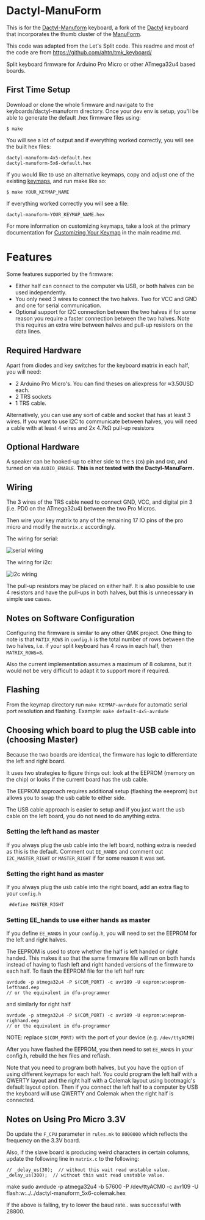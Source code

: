 Dactyl-ManuForm 
======

This is for the [Dactyl-Manuform](https://github.com/tshort/dactyl-keyboard) keyboard, a fork of the [Dactyl](https://github.com/adereth/dactyl-keyboard) keyboard that incorporates the thumb cluster of the [ManuForm](https://github.com/jeffgran/ManuForm).

This code was adapted from the Let's Split code. This readme and most of the code are from https://github.com/ahtn/tmk_keyboard/

Split keyboard firmware for Arduino Pro Micro or other ATmega32u4
based boards.

## First Time Setup

Download or clone the whole firmware and navigate to the keyboards/dactyl-manuform directory. Once your dev env is setup, you'll be able to generate the default .hex firmware files using:

```
$ make 
```

You will see a lot of output and if everything worked correctly, you will see the built hex files:

```
dactyl-manuform-4x5-default.hex
dactyl-manuform-5x6-default.hex
```

If you would like to use an alternative keymaps, copy and adjust one of the existing [keymaps](keymaps/), and run make like so:


```
$ make YOUR_KEYMAP_NAME
```

If everything worked correctly you will see a file:

```
dactyl-manuform-YOUR_KEYMAP_NAME.hex
```

For more information on customizing keymaps, take a look at the primary documentation for [Customizing Your Keymap](/readme.md##customizing-your-keymap) in the main readme.md.


Features
========

Some features supported by the firmware:

* Either half can connect to the computer via USB, or both halves can be used
  independently.
* You only need 3 wires to connect the two halves. Two for VCC and GND and one
  for serial communication.
* Optional support for I2C connection between the two halves if for some
  reason you require a faster connection between the two halves. Note this
  requires an extra wire between halves and pull-up resistors on the data lines.

Required Hardware
-----------------

Apart from diodes and key switches for the keyboard matrix in each half, you
will need:

* 2 Arduino Pro Micro's. You can find theses on aliexpress for ≈3.50USD each.
* 2 TRS sockets
* 1 TRS cable.

Alternatively, you can use any sort of cable and socket that has at least 3
wires. If you want to use I2C to communicate between halves, you will need a
cable with at least 4 wires and 2x 4.7kΩ pull-up resistors

Optional Hardware
-----------------

A speaker can be hooked-up to either side to the `5` (`C6`) pin and `GND`, and turned on via `AUDIO_ENABLE`. **This is not tested with the Dactyl-ManuForm.**

Wiring
------

The 3 wires of the TRS cable need to connect GND, VCC, and digital pin 3 (i.e.
PD0 on the ATmega32u4) between the two Pro Micros.

Then wire your key matrix to any of the remaining 17 IO pins of the pro micro
and modify the `matrix.c` accordingly.

The wiring for serial:

![serial wiring](imgs/split-keyboard-serial-schematic.png)

The wiring for i2c:

![i2c wiring](imgs/split-keyboard-i2c-schematic.png)

The pull-up resistors may be placed on either half. It is also possible
to use 4 resistors and have the pull-ups in both halves, but this is
unnecessary in simple use cases.

Notes on Software Configuration
-------------------------------

Configuring the firmware is similar to any other QMK project. One thing
to note is that `MATIX_ROWS` in `config.h` is the total number of rows between
the two halves, i.e. if your split keyboard has 4 rows in each half, then
`MATRIX_ROWS=8`.

Also the current implementation assumes a maximum of 8 columns, but it would
not be very difficult to adapt it to support more if required.

Flashing
-------
From the keymap directory run `make KEYMAP-avrdude` for automatic serial port resolution and flashing.
Example: `make default-4x5-avrdude`


Choosing which board to plug the USB cable into (choosing Master)
--------
Because the two boards are identical, the firmware has logic to differentiate the left and right board.

It uses two strategies to figure things out: look at the EEPROM (memory on the chip) or looks if the current board has the usb cable.

The EEPROM approach requires additional setup (flashing the eeeprom) but allows you to swap the usb cable to either side.

The USB cable approach is easier to setup and if you just want the usb cable on the left board, you do not need to do anything extra.

### Setting the left hand as master
If you always plug the usb cable into the left board, nothing extra is needed as this is the default. Comment out `EE_HANDS` and comment out `I2C_MASTER_RIGHT` or `MASTER_RIGHT` if for some reason it was set.

### Setting the right hand as master
If you always plug the usb cable into the right board, add an extra flag to your `config.h`
```
 #define MASTER_RIGHT
```

### Setting EE_hands to use either hands as master
If you define `EE_HANDS` in your `config.h`, you will need to set the
EEPROM for the left and right halves.

The EEPROM is used to store whether the
half is left handed or right handed. This makes it so that the same firmware
file will run on both hands instead of having to flash left and right handed
versions of the firmware to each half. To flash the EEPROM file for the left
half run:
```
avrdude -p atmega32u4 -P $(COM_PORT) -c avr109 -U eeprom:w:eeprom-lefthand.eep
// or the equivalent in dfu-programmer

```
and similarly for right half
```
avrdude -p atmega32u4 -P $(COM_PORT) -c avr109 -U eeprom:w:eeprom-righhand.eep
// or the equivalent in dfu-programmer
```

NOTE: replace `$(COM_PORT)` with the port of your device (e.g. `/dev/ttyACM0`)

After you have flashed the EEPROM, you then need to set `EE_HANDS` in your config.h, rebuild the hex files and reflash.

Note that you need to program both halves, but you have the option of using
different keymaps for each half. You could program the left half with a QWERTY
layout and the right half with a Colemak layout using bootmagic's default layout option.
Then if you connect the left half to a computer by USB the keyboard will use QWERTY and Colemak when the
right half is connected.


Notes on Using Pro Micro 3.3V
-----------------------------

Do update the `F_CPU` parameter in `rules.mk` to `8000000` which reflects
the frequency on the 3.3V board.

Also, if the slave board is producing weird characters in certain columns,
update the following line in `matrix.c` to the following:

```
// _delay_us(30);  // without this wait read unstable value.
_delay_us(300);  // without this wait read unstable value.
```
make 
sudo avrdude -p atmega32u4 -b 57600 -P /dev/ttyACM0 -c avr109 -U flash:w:../../dactyl-manuform_5x6-colemak.hex

If the above is failing, try to lower the baud rate.. was successful with 28800.
